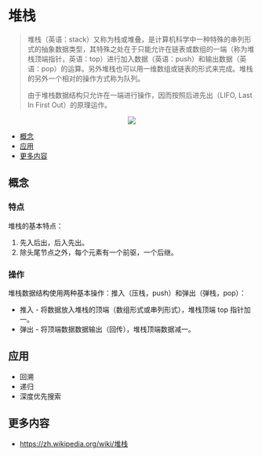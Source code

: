 # 堆栈

> 堆栈（英语：stack）又称为栈或堆叠，是计算机科学中一种特殊的串列形式的抽象数据类型，其特殊之处在于只能允许在链表或数组的一端（称为堆栈顶端指针，英语：top）进行加入数据（英语：push）和输出数据（英语：pop）的运算。另外堆栈也可以用一维数组或链表的形式来完成。堆栈的另外一个相对的操作方式称为队列。
>
> 由于堆栈数据结构只允许在一端进行操作，因而按照后进先出（LIFO, Last In First Out）的原理运作。

<div align="center"><img src="http://dunwu.test.upcdn.net/images/data-structure/stack/stack.png!zp"/></div>

<!-- TOC depthFrom:2 depthTo:2 -->

- [概念](#概念)
- [应用](#应用)
- [更多内容](#更多内容)

<!-- /TOC -->

## 概念

### 特点

堆栈的基本特点：

1. 先入后出，后入先出。
2. 除头尾节点之外，每个元素有一个前驱，一个后继。

### 操作

堆栈数据结构使用两种基本操作：推入（压栈，push）和弹出（弹栈，pop）：

- 推入 - 将数据放入堆栈的顶端（数组形式或串列形式），堆栈顶端 top 指针加一。
- 弹出 - 将顶端数据数据输出（回传），堆栈顶端数据减一。

## 应用

- 回溯
- 递归
- 深度优先搜索

## 更多内容

- https://zh.wikipedia.org/wiki/堆栈
